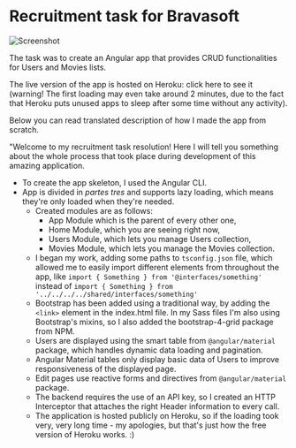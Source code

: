 # Recruitment task for Bravasoft

![Screenshot](http://tth.patrykb.pl/_screenshots/screen-bravasoft.JPG)

The task was to create an Angular app that provides CRUD functionalities for Users and Movies lists.

The live version of the app is hosted on Heroku: click here to see it (warning! The first loading may even take around 2 minutes, due to the fact that Heroku puts unused apps to sleep after some time without any activity).


Below you can read translated description of how I made the app from scratch.

"Welcome to my recruitment task resolution! Here I will tell you something about the whole process that took place during development of this amazing application.
- To create the app skeleton, I used the Angular CLI.
- App is divided in _partes tres_ and supports lazy loading, which means they're only loaded when they're needed.
  - Created modules are as follows:
    - App Module which is the parent of every other one,
    - Home Module, which you are seeing right now,
    - Users Module, which lets you manage Users collection,
    - Movies Module, which lets you manage the Movies collection.
  - I began my work, adding some paths to `tsconfig.json` file, which allowed me to easily import different elements from throughout the app, like `import { Something } from '@interfaces/something'` instead of `import { Something } from '../../../../shared/interfaces/something'`
  - Bootstrap has been added using a traditional way, by adding the `<link>` element in the index.html file. In my Sass files I'm also using Bootstrap's mixins, so I also added the bootstrap-4-grid package from NPM.
  - Users are displayed using the smart table from `@angular/material` package, which handles dynamic data loading and pagination.
  - Angular Material tables only display basic data of Users to improve responsiveness of the displayed page.
  - Edit pages use reactive forms and directives from `@angular/material` package.
  - The backend requires the use of an API key, so I created an HTTP Interceptor that attaches the right Header information to every call.
  - The application is hosted publicly on Heroku, so if the loading took very, very long time - my apologies, but that's just how the free version of Heroku works. :)
